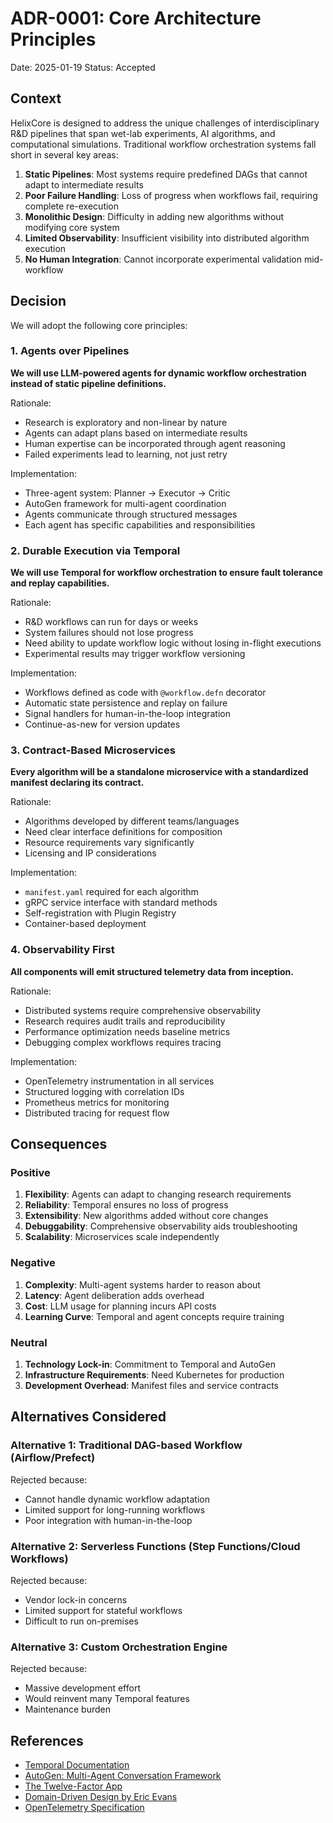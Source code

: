 # ADR-0001: Core Architecture Principles

Date: 2025-01-19
Status: Accepted

## Context

HelixCore is designed to address the unique challenges of interdisciplinary R&D pipelines that span wet-lab experiments, AI algorithms, and computational simulations. Traditional workflow orchestration systems fall short in several key areas:

1. **Static Pipelines**: Most systems require predefined DAGs that cannot adapt to intermediate results
2. **Poor Failure Handling**: Loss of progress when workflows fail, requiring complete re-execution
3. **Monolithic Design**: Difficulty in adding new algorithms without modifying core system
4. **Limited Observability**: Insufficient visibility into distributed algorithm execution
5. **No Human Integration**: Cannot incorporate experimental validation mid-workflow

## Decision

We will adopt the following core principles:

### 1. Agents over Pipelines

**We will use LLM-powered agents for dynamic workflow orchestration instead of static pipeline definitions.**

Rationale:
- Research is exploratory and non-linear by nature
- Agents can adapt plans based on intermediate results
- Human expertise can be incorporated through agent reasoning
- Failed experiments lead to learning, not just retry

Implementation:
- Three-agent system: Planner → Executor → Critic
- AutoGen framework for multi-agent coordination
- Agents communicate through structured messages
- Each agent has specific capabilities and responsibilities

### 2. Durable Execution via Temporal

**We will use Temporal for workflow orchestration to ensure fault tolerance and replay capabilities.**

Rationale:
- R&D workflows can run for days or weeks
- System failures should not lose progress
- Need ability to update workflow logic without losing in-flight executions
- Experimental results may trigger workflow versioning

Implementation:
- Workflows defined as code with `@workflow.defn` decorator
- Automatic state persistence and replay on failure
- Signal handlers for human-in-the-loop integration
- Continue-as-new for version updates

### 3. Contract-Based Microservices

**Every algorithm will be a standalone microservice with a standardized manifest declaring its contract.**

Rationale:
- Algorithms developed by different teams/languages
- Need clear interface definitions for composition
- Resource requirements vary significantly
- Licensing and IP considerations

Implementation:
- `manifest.yaml` required for each algorithm
- gRPC service interface with standard methods
- Self-registration with Plugin Registry
- Container-based deployment

### 4. Observability First

**All components will emit structured telemetry data from inception.**

Rationale:
- Distributed systems require comprehensive observability
- Research requires audit trails and reproducibility
- Performance optimization needs baseline metrics
- Debugging complex workflows requires tracing

Implementation:
- OpenTelemetry instrumentation in all services
- Structured logging with correlation IDs
- Prometheus metrics for monitoring
- Distributed tracing for request flow

## Consequences

### Positive

1. **Flexibility**: Agents can adapt to changing research requirements
2. **Reliability**: Temporal ensures no loss of progress
3. **Extensibility**: New algorithms added without core changes
4. **Debuggability**: Comprehensive observability aids troubleshooting
5. **Scalability**: Microservices scale independently

### Negative

1. **Complexity**: Multi-agent systems harder to reason about
2. **Latency**: Agent deliberation adds overhead
3. **Cost**: LLM usage for planning incurs API costs
4. **Learning Curve**: Temporal and agent concepts require training

### Neutral

1. **Technology Lock-in**: Commitment to Temporal and AutoGen
2. **Infrastructure Requirements**: Need Kubernetes for production
3. **Development Overhead**: Manifest files and service contracts

## Alternatives Considered

### Alternative 1: Traditional DAG-based Workflow (Airflow/Prefect)

Rejected because:
- Cannot handle dynamic workflow adaptation
- Limited support for long-running workflows
- Poor integration with human-in-the-loop

### Alternative 2: Serverless Functions (Step Functions/Cloud Workflows)

Rejected because:
- Vendor lock-in concerns
- Limited support for stateful workflows
- Difficult to run on-premises

### Alternative 3: Custom Orchestration Engine

Rejected because:
- Massive development effort
- Would reinvent many Temporal features
- Maintenance burden

## References

- [Temporal Documentation](https://docs.temporal.io)
- [AutoGen: Multi-Agent Conversation Framework](https://github.com/microsoft/autogen)
- [The Twelve-Factor App](https://12factor.net/)
- [Domain-Driven Design by Eric Evans](https://www.domainlanguage.com/ddd/)
- [OpenTelemetry Specification](https://opentelemetry.io/docs/)